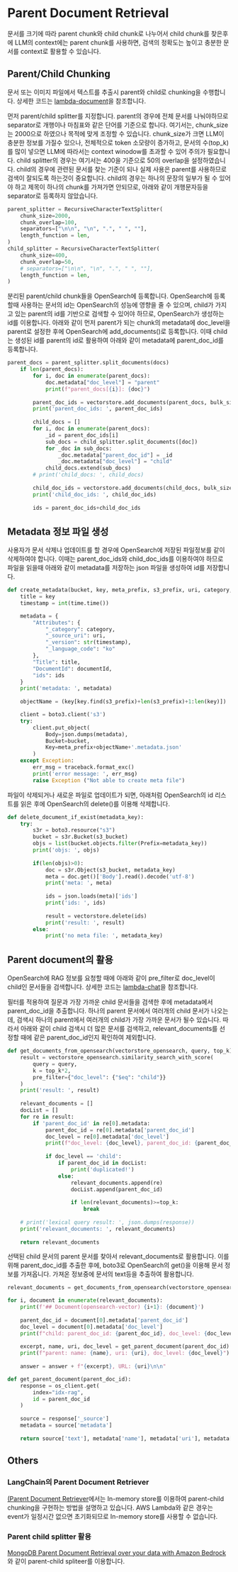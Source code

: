 # Parent Document Retrieval

문서를 크기에 따라 parent chunk와 child chunk로 나누어서 child chunk를 찾은후에 LLM의 context에는 parent chunk를 사용하면, 검색의 정확도는 높이고 충분한 문서를 context로 활용할 수 있습니다. 

## Parent/Child Chunking

문서 또는 이미지 파일에서 텍스트를 추출시 parent와 child로 chunking을 수행합니다. 상세한 코드는 [lambda-document](./lambda-document-manager/lambda_function.py)을 참조합니다.

먼저 parent/child splitter를 지정합니다. parent의 경우에 전체 문서를 나눠야하므로 separator로 개행이나 마침표와 같은 단어를 기준으로 합니다. 여기서는, chunk_size는 2000으로 하였으나 목적에 맞게 조정할 수 있습니다. chunk_size가 크면 LLM이 충분한 정보를 가질수 있으나, 전체적으로 token 소모량이 증가하고, 문서의 수(top_k)를 많이 넣으면 LLM에 따라서는 context winodow를 초과할 수 있어 주의가 필요합니다. child splitter의 경우는 여기서는 400을 기준으로 50의 overlap을 설정하였습니다. child의 경우에 관련된 문서를 찾는 기준이 되나 실제 사용은 parent를 사용하므로 검색이 잘되도록 하는것이 중요합니다. child의 경우는 하나의 문장의 일부가 될 수 있어야 하고 제목이 하나의 chunk를 가져가면 안되므로, 아래와 같이 개행문자등을 separator로 등록하지 않았습니다. 

```python
parent_splitter = RecursiveCharacterTextSplitter(
    chunk_size=2000,
    chunk_overlap=100,
    separators=["\n\n", "\n", ".", " ", ""],
    length_function = len,
)
child_splitter = RecursiveCharacterTextSplitter(
    chunk_size=400,
    chunk_overlap=50,
    # separators=["\n\n", "\n", ".", " ", ""],
    length_function = len,
)
```

분리된 parent/child chunk들을 OpenSearch에 등록합니다. OpenSearch에 등록할때 사용하는 문서의 id는 OpenSearch의 성능에 영향을 줄 수 있으며, child가 가지고 있는 parent의 id를 기반으로 검색할 수 있어야 하므로, OpenSearch가 생성하는 id를 이용합니다. 아래와 같이 먼저 parent가 되는 chunk의 metadata에 doc_level을 parent로 설정한 후에 OpenSearch에 add_documents()로 등록합니다. 이때 child는 생성된 id를 parent의 id로 활용하여 아래와 같이 metadata에 parent_doc_id를 등록합니다. 

```python
parent_docs = parent_splitter.split_documents(docs)
    if len(parent_docs):
        for i, doc in enumerate(parent_docs):
            doc.metadata["doc_level"] = "parent"
            print(f"parent_docs[{i}]: {doc}")
                    
        parent_doc_ids = vectorstore.add_documents(parent_docs, bulk_size = 10000)
        print('parent_doc_ids: ', parent_doc_ids)
                
        child_docs = []
        for i, doc in enumerate(parent_docs):
            _id = parent_doc_ids[i]
            sub_docs = child_splitter.split_documents([doc])
            for _doc in sub_docs:
                _doc.metadata["parent_doc_id"] = _id
                _doc.metadata["doc_level"] = "child"
            child_docs.extend(sub_docs)
        # print('child_docs: ', child_docs)
                
        child_doc_ids = vectorstore.add_documents(child_docs, bulk_size = 10000)
        print('child_doc_ids: ', child_doc_ids)
                    
        ids = parent_doc_ids+child_doc_ids
```

## Metadata 정보 파일 생성

사용자가 문서 삭제나 업데이트를 할 경우에 OpenSearch에 저장된 파일정보를 같이 삭제하여야 합니다. 이때는 parent_doc_ids와 child_doc_ids를 이용하여야 하므로 파일을 읽을때 아래와 같이 metadata를 저장하는 json 파일을 생성하여 id를 저장합니다.

```python
def create_metadata(bucket, key, meta_prefix, s3_prefix, uri, category, documentId, ids):
    title = key
    timestamp = int(time.time())

    metadata = {
        "Attributes": {
            "_category": category,
            "_source_uri": uri,
            "_version": str(timestamp),
            "_language_code": "ko"
        },
        "Title": title,
        "DocumentId": documentId,      
        "ids": ids  
    }
    print('metadata: ', metadata)
    
    objectName = (key[key.find(s3_prefix)+len(s3_prefix)+1:len(key)])

    client = boto3.client('s3')
    try: 
        client.put_object(
            Body=json.dumps(metadata), 
            Bucket=bucket, 
            Key=meta_prefix+objectName+'.metadata.json' 
        )
    except Exception:
        err_msg = traceback.format_exc()
        print('error message: ', err_msg)        
        raise Exception ("Not able to create meta file")
```

파일이 삭제되거나 새로운 파일로 업데이트가 되면, 아래처럼 OpenSearch의 id 리스트를 읽은 후에 OpenSearch의 delete()를 이용해 삭제합니다.

```python
def delete_document_if_exist(metadata_key):
    try: 
        s3r = boto3.resource("s3")
        bucket = s3r.Bucket(s3_bucket)
        objs = list(bucket.objects.filter(Prefix=metadata_key))
        print('objs: ', objs)
        
        if(len(objs)>0):
            doc = s3r.Object(s3_bucket, metadata_key)
            meta = doc.get()['Body'].read().decode('utf-8')
            print('meta: ', meta)
            
            ids = json.loads(meta)['ids']
            print('ids: ', ids)
            
            result = vectorstore.delete(ids)
            print('result: ', result)        
        else:
            print('no meta file: ', metadata_key)
```

## Parent document의 활용

OpenSearch에 RAG 정보를 요청할 때에 아래와 같이 pre_filter로 doc_level이 child인 문서들을 검색합니다. 상세한 코드는 [lambda-chat](./lambda-chat-ws/lambda_function.py)을 참조합니다.

필터를 적용하여 질문과 가장 가까운 child 문서들을 검색한 후에 metadata에서 parent_doc_id을 추출합니다. 하나의 parent 문서에서 여러개의 child 문서가 나오는데, 검색시 하나의 parent에서 여러개의 child가 가장 가까운 문서가 될수 있습니다. 따라서 아래와 같이 child 검색시 더 많은 문서를 검색하고, relevant_documents를 선정할 때에 같은 parent_doc_id인지 확인하여 제외합니다.

```python
def get_documents_from_opensearch(vectorstore_opensearch, query, top_k):
    result = vectorstore_opensearch.similarity_search_with_score(
        query = query,
        k = top_k*2,  
        pre_filter={"doc_level": {"$eq": "child"}}
    )
    print('result: ', result)
            
    relevant_documents = []
    docList = []
    for re in result:
        if 'parent_doc_id' in re[0].metadata:
            parent_doc_id = re[0].metadata['parent_doc_id']
            doc_level = re[0].metadata['doc_level']
            print(f"doc_level: {doc_level}, parent_doc_id: {parent_doc_id}")
                    
            if doc_level == 'child':
                if parent_doc_id in docList:
                    print('duplicated!')
                else:
                    relevant_documents.append(re)
                    docList.append(parent_doc_id)
                    
                    if len(relevant_documents)>=top_k:
                        break
                                
    # print('lexical query result: ', json.dumps(response))
    print('relevant_documents: ', relevant_documents)
    
    return relevant_documents
```    

선택된 child 문서의 parent 문서를 찾아서 relevant_documents로 활용합니다. 이를 위해 parent_doc_id를 추출한 후에, boto3로 OpenSearch의 get()을 이용해 문서 정보를 가져옵니다. 가져온 정보중에 문서의 text등을 추출하여 활용합니다.

```python
relevant_documents = get_documents_from_opensearch(vectorstore_opensearch, keyword, top_k)

for i, document in enumerate(relevant_documents):
    print(f'## Document(opensearch-vector) {i+1}: {document}')
    
    parent_doc_id = document[0].metadata['parent_doc_id']
    doc_level = document[0].metadata['doc_level']
    print(f"child: parent_doc_id: {parent_doc_id}, doc_level: {doc_level}")
        
    excerpt, name, uri, doc_level = get_parent_document(parent_doc_id) # use pareant document
    print(f"parent: name: {name}, uri: {uri}, doc_level: {doc_level}")
    
    answer = answer + f"{excerpt}, URL: {uri}\n\n"

def get_parent_document(parent_doc_id):
    response = os_client.get(
        index="idx-rag", 
        id = parent_doc_id
    )
    
    source = response['_source']                                
    metadata = source['metadata']    
    
    return source['text'], metadata['name'], metadata['uri'], metadata['doc_level']    
```


## Others 

### LangChain의 Parent Document Retriever

[(Parent Document Retriever](https://python.langchain.com/v0.1/docs/modules/data_connection/retrievers/parent_document_retriever/)에서는 In-memory store를 이용하여 parent-child chunking을 구현하는 방법을 설명하고 있습니다. AWS Lambda와 같은 경우는 event가 일정시간 없으면 초기화되므로 In-memory store를 사용할 수 없습니다. 

### Parent child splitter 활용

[MongoDB Parent Document Retrieval over your data with Amazon Bedrock](https://medium.com/@dminhk/mongodb-parent-document-retrieval-over-your-data-with-amazon-bedrock-0ecf1db9d999)와 같이 parent-child spliteer를 이용합니다.


